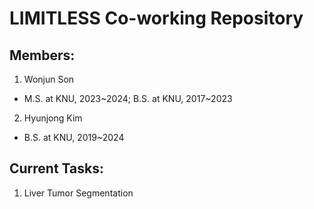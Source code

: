 # LIMITLESS Co-working Repository
## Members:
1. Wonjun Son
- M.S. at KNU, 2023~2024; B.S. at KNU, 2017~2023
2. Hyunjong Kim
- B.S. at KNU, 2019~2024
## Current Tasks:
1. Liver Tumor Segmentation
